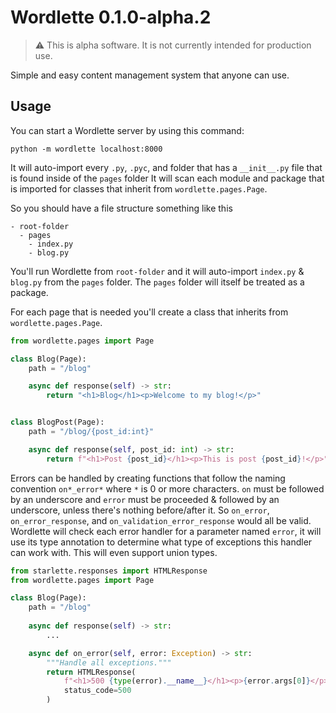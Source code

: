 # Wordlette 0.1.0-alpha.2

> ⚠️ This is alpha software. It is not currently intended for production use.

Simple and easy content management system that anyone can use.

## Usage

You can start a Wordlette server by using this command:
```shell
python -m wordlette localhost:8000
```
It will auto-import every `.py`, `.pyc`, and folder that has a `__init__.py` file that is found inside of the `pages` folder It will scan each module and package that is imported for classes that inherit from `wordlette.pages.Page`.

So you should have a file structure something like this
```
- root-folder
  - pages
    - index.py
    - blog.py
```
You'll run Wordlette from `root-folder` and it will auto-import `index.py` & `blog.py` from the `pages` folder. The `pages` folder will itself be treated as a package.

For each page that is needed you'll create a class that inherits from `wordlette.pages.Page`.
```python
from wordlette.pages import Page

class Blog(Page):
    path = "/blog"

    async def response(self) -> str:
        return "<h1>Blog</h1><p>Welcome to my blog!</p>"


class BlogPost(Page):
    path = "/blog/{post_id:int}"

    async def response(self, post_id: int) -> str:
        return f"<h1>Post {post_id}</h1><p>This is post {post_id}!</p>"
```
Errors can be handled by creating functions that follow the naming convention `on*_error*` where `*` is 0 or more characters. `on` must be followed by an underscore and `error` must be proceeded & followed by an underscore, unless there's nothing before/after it. So `on_error`, `on_error_response`, and `on_validation_error_response` would all be valid. Wordlette will check each error handler for a parameter named `error`, it will use its type annotation to determine what type of exceptions this handler can work with. This will even support union types.  
```python
from starlette.responses import HTMLResponse
from wordlette.pages import Page

class Blog(Page):
    path = "/blog"
    
    async def response(self) -> str:
        ...

    async def on_error(self, error: Exception) -> str:
        """Handle all exceptions."""
        return HTMLResponse(
            f"<h1>500 {type(error).__name__}</h1><p>{error.args[0]}</p>",
            status_code=500
        )
```